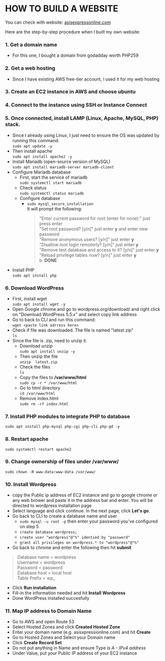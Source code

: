 # HOW TO BUILD A WEBSITE
You can check with website: [asisexpressonline.com](https://asisexpressonline.com "Asis Express Online")

Here are the step-by-step procedure when I built my own website:
### 1. Get a domain name
   * For this one, I bought a domain from godadday worth PHP259
### 2. Get a web hosting
* Since I have existing AWS free-tier account, I used it for my web hosting 
### 3. Create an EC2 instance in AWS and choose ubuntu
### 4. Connect to the instance using SSH or Instance Connect
### 5. Once connected, install LAMP (Linux, Apache, MySQL, PHP) stack. 

* Since I already using Linux, I just need to ensure the OS was updated by running this command: <br/>
    `sudo apt update -y`
* Then install apache <br/>
    `sudo apt install apache2 -y`
* Install Mariadb (open-source version of MySQL) <br/>
    `sudo apt install mariadb-server mariadb-client`
* Configure Mariadb database <br/>
    * First, start the service of mariadb <br/>
        `sudo systemctl start mariadb`
    * Check status <br/>
        `sudo systemctl status mariadb`
    * Configure database <br/>
        * `sudo mysql_secure_installation`
          <br> It will prompt the following: <br/>
          > "Enter current password for root (enter for none):" just press enter <br/>
          > "Set root password? [y/n]" just enter **y** and enter new password <br/>
          > "Remove anonymous users? [y/n]" just enter **y** <br/>
          > "Disallow root login remoterly? [y/n]" just enter **y** <br/>
          > "Remove test database and access to it? [y/n]" just enter **y** <br/>
          > "Reload privilege tables now? [y/n]" just enter **y** <br/>
          b. **DONE**
* Install PHP <br/>
      `sudo apt install php`
### 6. Download WordPress
* First, install wget<br/>
     `sudo apt install wget -y`
* Open Google chrome and go to wordpress.org/download/ and right click on "Download WordPress 5.5.x" and select copy link address
* Go to back to CLI and run this command:<br/>
     `wget <paste link adrress here>`
* Check if file was downloaded. The file is named "latest.zip" <br/>
      `ls`
* Since the file is .zip, need to unzip it. 
    * Download unzip<br/>
            `sudo apt install unzip -y`
    * Then unzip the file<br/>
            `unzip  latest.zip`
    * Check the files<br/>
            `ls`
    * Copy the files to **/var/www/html** <br/>
        `sudo cp -r * /var/www/html`
    * Go to html directory<br/>
        `cd /var/www/html`
    * Remove index.html<br/>
        `sudo rm -rf index.html`
### 7. Install PHP modules to integrate PHP to database
  `sudo apt install php-mysql php-cgi php-cli php-gd -y` 
### 8. Restart apache
  `sudo systemctl restart apache2`
### 9. Change ownership of files under /var/www/
  `sudo chown -R www-data:www-data /var/www/`
### 10. Install Wordpress
* copy the Public ip address of EC2 instance and go to google chrome or any web brower and paste it in the address bar and enter. You will be directed to wordpress installation page
* Select language and click continue. In the next page, click **Let's go**.
* Go back to CLI to create a database name and user
    * `sudo mysql -u root -p` then enter your password you've configured on step 5
    * `create database wordpress;`
    * `create user "wordpress"@"%" identied by "password"`
    * `grant all privileges on wordpress.* to "wordpress"@"%"`
* Go back to chrome and enter the following then hit **submit**
> Database name = wordpress <br/>
> Username = wordpress <br/>
> Password = password <br/>
> Database host = local host <br/>
> Table Prefix = wp_<br/>
* Click **Run installation**
* Fill-in the information needed and hit **Install Wordpress**
* Done WordPress installed succesfully
### 11. Map IP address to Domain Name
* Go to AWS and open Route 53
* Select Hosted Zones and click **Created Hosted Zone**
* Enter your domain name (e.g. asisxpressionline.com) and hit **Create**
* Go to Hosted Zones and Select your Domain name
* Click **Create Record Set**
* Do not put anything in Name and ensure Type is *A - IPv4 address*
* Under Value, put your Public IP address of your EC2 instance
